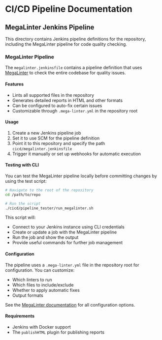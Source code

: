 # CI/CD Pipeline Documentation

## MegaLinter Jenkins Pipeline

This directory contains Jenkins pipeline definitions for the repository, including the MegaLinter pipeline for code quality checking.

### MegaLinter Pipeline

The `megalinter.jenkinsfile` contains a pipeline definition that uses [MegaLinter](https://megalinter.io/) to check the entire codebase for quality issues.

#### Features

- Lints all supported files in the repository
- Generates detailed reports in HTML and other formats
- Can be configured to auto-fix certain issues
- Customizable through `.mega-linter.yml` in the repository root

#### Usage

1. Create a new Jenkins pipeline job
2. Set it to use SCM for the pipeline definition
3. Point it to this repository and specify the path `cicd/megalinter.jenkinsfile`
4. Trigger it manually or set up webhooks for automatic execution

#### Testing with CLI

You can test the MegaLinter pipeline locally before committing changes by using the test script:

```bash
# Navigate to the root of the repository
cd /path/to/repo

# Run the script
./cicd/pipeline_tester/run_megalinter.sh
```

This script will:
- Connect to your Jenkins instance using CLI credentials
- Create or update a job with the MegaLinter pipeline
- Run the job and show the output
- Provide useful commands for further job management

#### Configuration

The pipeline uses a `.mega-linter.yml` file in the repository root for configuration. You can customize:

- Which linters to run
- Which files to include/exclude
- Whether to apply automatic fixes
- Output formats

See the [MegaLinter documentation](https://megalinter.io/configuration/) for all configuration options.

#### Requirements

- Jenkins with Docker support
- The `publishHTML` plugin for publishing reports 